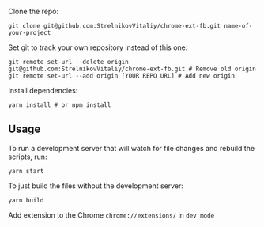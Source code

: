 
Clone the repo:

```
git clone git@github.com:StrelnikovVitaliy/chrome-ext-fb.git name-of-your-project
```

Set git to track your own repository instead of this one:

```
git remote set-url --delete origin git@github.com:StrelnikovVitaliy/chrome-ext-fb.git # Remove old origin
git remote set-url --add origin [YOUR REPO URL] # Add new origin
```

Install dependencies:

```
yarn install # or npm install
```

## Usage

To run a development server that will watch for file changes and rebuild the scripts, run:

```
yarn start
```

To just build the files without the development server:

```
yarn build
```

Add extension to the Chrome `chrome://extensions/` in `dev mode`